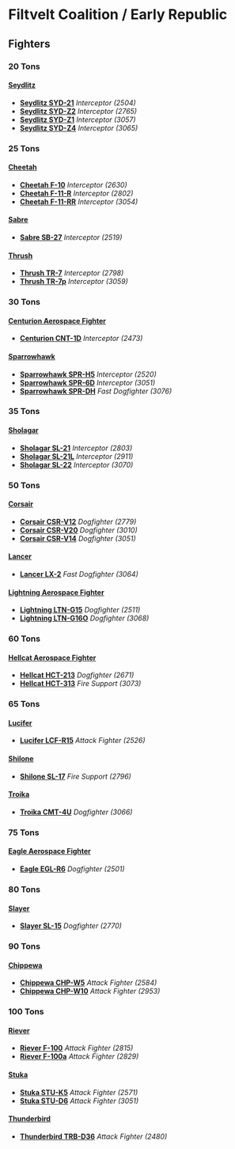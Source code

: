# Filtvelt Coalition / Early Republic 

## Fighters 

### 20 Tons 

#### [Seydlitz](../../../units/seydlitz.md) 

- [**Seydlitz SYD-21**](../../../units/seydlitz/seydlitz_syd-21.md) *Interceptor (2504)* 
- [**Seydlitz SYD-Z2**](../../../units/seydlitz/seydlitz_syd-z2.md) *Interceptor (2765)* 
- [**Seydlitz SYD-Z1**](../../../units/seydlitz/seydlitz_syd-z1.md) *Interceptor (3057)* 
- [**Seydlitz SYD-Z4**](../../../units/seydlitz/seydlitz_syd-z4.md) *Interceptor (3065)* 

### 25 Tons 

#### [Cheetah](../../../units/cheetah.md) 

- [**Cheetah F-10**](../../../units/cheetah/cheetah_f-10.md) *Interceptor (2630)* 
- [**Cheetah F-11-R**](../../../units/cheetah/cheetah_f-11-r.md) *Interceptor (2802)* 
- [**Cheetah F-11-RR**](../../../units/cheetah/cheetah_f-11-rr.md) *Interceptor (3054)* 

#### [Sabre](../../../units/sabre.md) 

- [**Sabre SB-27**](../../../units/sabre/sabre_sb-27.md) *Interceptor (2519)* 

#### [Thrush](../../../units/thrush.md) 

- [**Thrush TR-7**](../../../units/thrush/thrush_tr-7.md) *Interceptor (2798)* 
- [**Thrush TR-7p**](../../../units/thrush/thrush_tr-7p.md) *Interceptor (3059)* 

### 30 Tons 

#### [Centurion Aerospace Fighter](../../../units/centurion_aerospace_fighter.md) 

- [**Centurion CNT-1D**](../../../units/centurion_aerospace_fighter/centurion_cnt-1d.md) *Interceptor (2473)* 

#### [Sparrowhawk](../../../units/sparrowhawk.md) 

- [**Sparrowhawk SPR-H5**](../../../units/sparrowhawk/sparrowhawk_spr-h5.md) *Interceptor (2520)* 
- [**Sparrowhawk SPR-6D**](../../../units/sparrowhawk/sparrowhawk_spr-6d.md) *Interceptor (3051)* 
- [**Sparrowhawk SPR-DH**](../../../units/sparrowhawk/sparrowhawk_spr-dh.md) *Fast Dogfighter (3076)* 

### 35 Tons 

#### [Sholagar](../../../units/sholagar.md) 

- [**Sholagar SL-21**](../../../units/sholagar/sholagar_sl-21.md) *Interceptor (2803)* 
- [**Sholagar SL-21L**](../../../units/sholagar/sholagar_sl-21l.md) *Interceptor (2911)* 
- [**Sholagar SL-22**](../../../units/sholagar/sholagar_sl-22.md) *Interceptor (3070)* 

### 50 Tons 

#### [Corsair](../../../units/corsair.md) 

- [**Corsair CSR-V12**](../../../units/corsair/corsair_csr-v12.md) *Dogfighter (2779)* 
- [**Corsair CSR-V20**](../../../units/corsair/corsair_csr-v20.md) *Dogfighter (3010)* 
- [**Corsair CSR-V14**](../../../units/corsair/corsair_csr-v14.md) *Dogfighter (3051)* 

#### [Lancer](../../../units/lancer.md) 

- [**Lancer LX-2**](../../../units/lancer/lancer_lx-2.md) *Fast Dogfighter (3064)* 

#### [Lightning Aerospace Fighter](../../../units/lightning_aerospace_fighter.md) 

- [**Lightning LTN-G15**](../../../units/lightning_aerospace_fighter/lightning_ltn-g15.md) *Dogfighter (2511)* 
- [**Lightning LTN-G16O**](../../../units/lightning_aerospace_fighter/lightning_ltn-g16o.md) *Dogfighter (3068)* 

### 60 Tons 

#### [Hellcat Aerospace Fighter](../../../units/hellcat_aerospace_fighter.md) 

- [**Hellcat HCT-213**](../../../units/hellcat_aerospace_fighter/hellcat_hct-213.md) *Dogfighter (2671)* 
- [**Hellcat HCT-313**](../../../units/hellcat_aerospace_fighter/hellcat_hct-313.md) *Fire Support (3073)* 

### 65 Tons 

#### [Lucifer](../../../units/lucifer.md) 

- [**Lucifer LCF-R15**](../../../units/lucifer/lucifer_lcf-r15.md) *Attack Fighter (2526)* 

#### [Shilone](../../../units/shilone.md) 

- [**Shilone SL-17**](../../../units/shilone/shilone_sl-17.md) *Fire Support (2796)* 

#### [Troika](../../../units/troika.md) 

- [**Troika CMT-4U**](../../../units/troika/troika_cmt-4u.md) *Dogfighter (3066)* 

### 75 Tons 

#### [Eagle Aerospace Fighter](../../../units/eagle_aerospace_fighter.md) 

- [**Eagle EGL-R6**](../../../units/eagle_aerospace_fighter/eagle_egl-r6.md) *Dogfighter (2501)* 

### 80 Tons 

#### [Slayer](../../../units/slayer.md) 

- [**Slayer SL-15**](../../../units/slayer/slayer_sl-15.md) *Dogfighter (2770)* 

### 90 Tons 

#### [Chippewa](../../../units/chippewa.md) 

- [**Chippewa CHP-W5**](../../../units/chippewa/chippewa_chp-w5.md) *Attack Fighter (2584)* 
- [**Chippewa CHP-W10**](../../../units/chippewa/chippewa_chp-w10.md) *Attack Fighter (2953)* 

### 100 Tons 

#### [Riever](../../../units/riever.md) 

- [**Riever F-100**](../../../units/riever/riever_f-100.md) *Attack Fighter (2815)* 
- [**Riever F-100a**](../../../units/riever/riever_f-100a.md) *Attack Fighter (2829)* 

#### [Stuka](../../../units/stuka.md) 

- [**Stuka STU-K5**](../../../units/stuka/stuka_stu-k5.md) *Attack Fighter (2571)* 
- [**Stuka STU-D6**](../../../units/stuka/stuka_stu-d6.md) *Attack Fighter (3051)* 

#### [Thunderbird](../../../units/thunderbird.md) 

- [**Thunderbird TRB-D36**](../../../units/thunderbird/thunderbird_trb-d36.md) *Attack Fighter (2480)* 


